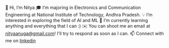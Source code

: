👋 Hi, I’m Nitya
🎓  I’m majoring in Electronics and Communication Engineering at National Institute of Technology, Andhra Pradesh.
💡  I’m interested in exploring the field of AI and ML
🌱  I’m currently learning anything and everything that I can :)
✉️  You can shoot me an email at nityaanuga@gmail.com! I'll try to respond as soon as I can.
📫 Connect with me on [linkedin](www.linkedin.com/in/nitya-anuga-3b71b7223)

<!---
iamnitya/iamnitya is a ✨ special ✨ repository because its `README.md` (this file) appears on your GitHub profile.
You can click the Preview link to take a look at your changes.
--->
